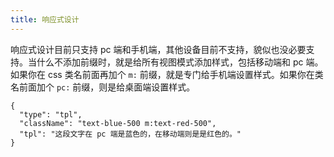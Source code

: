 ```yaml
---
title: 响应式设计
---
```


响应式设计目前只支持 pc 端和手机端，其他设备目前不支持，貌似也没必要支持。当什么不添加前缀时，就是给所有视图模式添加样式，包括移动端和 pc 端。如果你在 css 类名前面再加个 `m:` 前缀，就是专门给手机端设置样式。如果你在类名前面加个 `pc:` 前缀，则是给桌面端设置样式。

```schema:height="100" scope="body"
{
  "type": "tpl",
  "className": "text-blue-500 m:text-red-500",
  "tpl": "这段文字在 pc 端是蓝色的，在移动端则是是红色的。"
}
```
